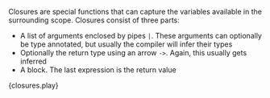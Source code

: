 Closures are special functions that can capture the variables available in the
surrounding scope. Closures consist of three parts:

* A list of arguments enclosed by pipes `|`. These arguments can optionally be
  type annotated, but usually the compiler will infer their types
* Optionally the return type using an arrow `->`. Again, this usually gets
  inferred
* A block. The last expression is the return value

{closures.play}
